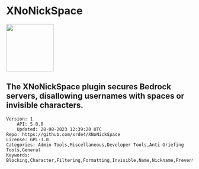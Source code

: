 # XNoNickSpace
<img src="https://raw.githubusercontent.com/xrde4/XNoNickSpace/750894c89efa284c7234ea973a37c2547df5c854/icon.png" width="128" height="128" />

## The XNoNickSpace plugin secures Bedrock servers, disallowing usernames with spaces or invisible characters.
```properties
Version: 1
    API: 5.0.0
    Updated: 28-08-2023 12:39:20 UTC
Repo: https://github.com/xrde4/XNoNickSpace
License: GPL-3.0
Categories: Admin Tools,Miscellaneous,Developer Tools,Anti-Griefing Tools,General
Keywords: Blocking,Character,Filtering,Formatting,Invisible,Name,Nickname,Prevention,Restrictions,Space,Username,Validation
```
